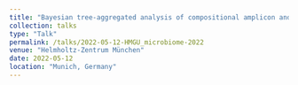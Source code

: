 ```yaml
---
title: "Bayesian tree-aggregated analysis of compositional amplicon and single-cell data"
collection: talks
type: "Talk"
permalink: /talks/2022-05-12-HMGU_microbiome-2022
venue: "Helmholtz-Zentrum München"
date: 2022-05-12
location: "Munich, Germany"
---
```

